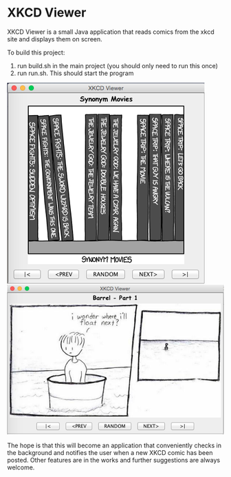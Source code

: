 # XKCD Viewer
XKCD Viewer is a small Java application that reads comics from the xkcd site and displays them on screen.

To build this project:

1. run build.sh in the main project (you should only need to run this once)
2. run run.sh. This should start the program

![picture 1](https://github.com/lacraig2/XKCDViewer/blob/master/images/Screen%20Shot%202015-08-12%20at%206.20.48%20PM.png?raw=true)
![picture 2](https://github.com/lacraig2/XKCDViewer/blob/master/images/Screen%20Shot%202015-08-12%20at%206.23.25%20PM.png?raw=true)

The hope is that this will become an application that conveniently checks in the background and notifies the user when a new XKCD comic has been posted. Other features are in the works and further suggestions are always welcome.
